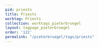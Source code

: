 ```yaml
---
pid: priests
title: Priests
worktag: Priests
collection: worktags_pieterbruegel
layout: tagpage_pieterbruegel
order: '122'
permalink: "/pieterbruegel/tags/priests"
---
```

